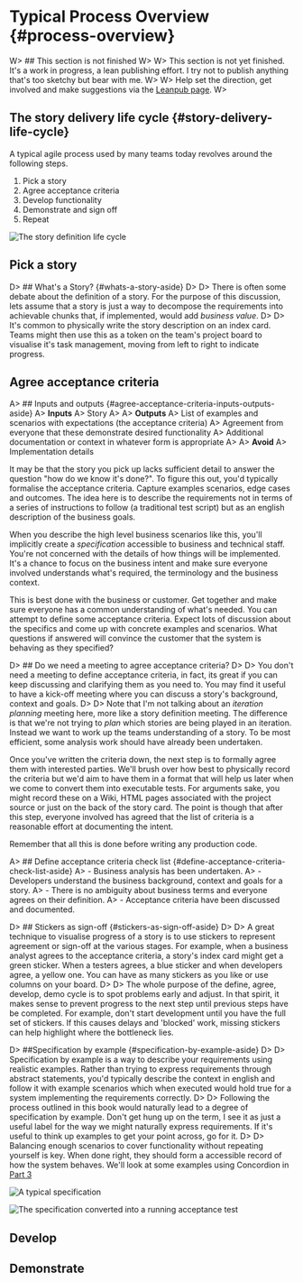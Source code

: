 # Typical Process Overview {#process-overview}

W> ## This section is not finished
W>
W> This section is not yet finished. It's a work in progress, a lean publishing effort. I try not to publish anything that's too sketchy but bear with me.
W>
W> Help set the direction, get involved and make suggestions via the [Leanpub page](https://leanpub.com/essential_acceptance_testing).
W>

## The story delivery life cycle {#story-delivery-life-cycle}

A typical agile process used by many teams today revolves around the following steps.

1. Pick a story
1. Agree acceptance criteria
1. Develop functionality
1. Demonstrate and sign off
1. Repeat

![The story definition life cycle](images/story_lifecycle.png)


## Pick a story

D> ## What's a Story? {#whats-a-story-aside}
D>
D> There is often some debate about the definition of a story. For the purpose of this discussion, lets assume that a story is just a way to decompose the requirements into achievable chunks that, if implemented, would add _business value_.
D>
D> It's common to physically write the story description on an index card. Teams might then use this as a token on the team's project board to visualise it's task management, moving from left to right to indicate progress.


## Agree acceptance criteria

A> ## Inputs and outputs {#agree-acceptance-criteria-inputs-outputs-aside}
A> **Inputs**
A> Story
A>
A> **Outputs**
A> List of examples and scenarios with expectations (the acceptance criteria)
A> Agreement from everyone that these demonstrate desired functionality
A> Additional documentation or context in whatever form is appropriate
A>
A> **Avoid**
A> Implementation details


It may be that the story you pick up lacks sufficient detail to answer the question "how do we know it's done?". To figure this out, you'd typically formalise the acceptance criteria. Capture examples scenarios, edge cases and outcomes. The idea here is to describe the requirements not in terms of a series of instructions to follow (a traditional test script) but as an english description of the business goals.

When you describe the high level business scenarios like this, you'll implicitly create a _specification_ accessible to business and technical staff. You're not concerned with the details of how things will be implemented. It's a chance to focus on the business intent and make sure everyone involved understands what's required, the terminology and the business context.

This is best done with the business or customer. Get together and make sure everyone has a common understanding of what's needed. You can attempt to define some acceptance criteria. Expect lots of discussion about the specifics and come up with concrete examples and scenarios. What questions if answered will convince the customer that the system is behaving as they specified?

D> ## Do we need a meeting to agree acceptance criteria?
D>
D> You don't need a meeting to define acceptance criteria, in fact, its great if you can keep discussing and clarifying them as you need to. You may find it useful to have a kick-off meeting where you can discuss a story's background, context and goals.
D>
D> Note that I'm not talking about an _iteration planning_ meeting here, more like a story definition meeting. The difference is that we're not trying to _plan_ which stories are being played in an iteration. Instead we want to work up the teams understanding of a story. To be most efficient, some analysis work should have already been undertaken.

Once you've written the criteria down, the next step is to formally agree them with interested parties. We'll brush over how best to physically record the criteria but we'd aim to have them in a format that will help us later when we come to convert them into executable tests. For arguments sake, you might record these on a Wiki, HTML pages associated with the project source or just on the back of the story card. The point is though that after this step, everyone involved has agreed that the list of criteria is a reasonable effort at documenting the intent.

Remember that all this is done before writing any production code.

A> ## Define acceptance criteria check list {#define-acceptance-criteria-check-list-aside}
A> - Business analysis has been undertaken.
A> - Developers understand the business background, context and goals for a story.
A> - There is no ambiguity about business terms and everyone agrees on their definition.
A> - Acceptance criteria have been discussed and documented.

D> ## Stickers as sign-off {#stickers-as-sign-off-aside}
D>
D> A great technique to visualise progress of a story is to use stickers to represent agreement or sign-off at the various stages. For example, when a business analyst agrees to the acceptance criteria, a story's index card might get a green sticker. When a testers agrees, a blue sticker and when developers agree, a yellow one. You can have as many stickers as you like or use columns on your board.
D>
D> The whole purpose of the define, agree, develop, demo cycle is to spot problems early and adjust. In that spirit, it makes sense to prevent progress to the next step until previous steps have be completed. For example, don't start development until you have the full set of stickers. If this causes delays and 'blocked' work, missing stickers can help highlight where the bottleneck lies.

D> ##Specification by example {#specification-by-example-aside}
D>
D> Specification by example is a way to describe your requirements using realistic examples. Rather than trying to express requirements through abstract statements, you'd typically describe the context in english and follow it with example scenarios which when executed would hold true for a system implementing the requirements correctly.
D>
D> Following the process outlined in this book would naturally lead to a degree of specification by example. Don't get hung up on the term, I see it as just a useful label for the way we might naturally express requirements. If it's useful to think up examples to get your point across, go for it.
D>
D> Balancing enough scenarios to cover functionality without repeating yourself is key. When done right, they should form a accessible record of how the system behaves. We'll look at some examples using Concordion in [Part 3](#part3)

![A typical specification](images/example_spec.png)

![The specification converted into a running acceptance test](images/example_spec_passing.png)


## Develop

## Demonstrate



